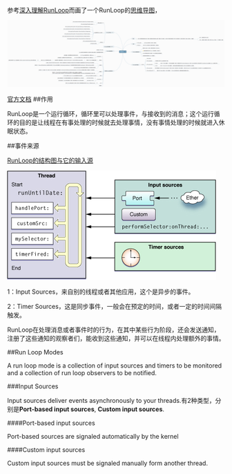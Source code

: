 

参考[深入理解RunLoop](https://blog.ibireme.com/2015/05/18/runloop/)而画了一个RunLoop的[思维导图](http://naotu.baidu.com/file/38e078659c7f9d8c92e88955c1b47dad?token=2a9366375883ce0f)，

![](./RunLoop.png '')

[官方文档](https://developer.apple.com/library/content/documentation/Cocoa/Conceptual/Multithreading/RunLoopManagement/RunLoopManagement.html#//apple_ref/doc/uid/10000057i-CH16-SW1)
##作用

RunLoop是一个运行循环，循环里可以处理事件，与接收到的消息；这个运行循环的目的是让线程在有事处理的时候就去处理事情，没有事情处理的时候就进入休眠状态。

##事件来源

[RunLoop的结构图与它的输入源](https://developer.apple.com/library/content/documentation/Cocoa/Conceptual/Multithreading/Art/runloop.jpg)

![](./runloop_1.jpg '')

1：Input Sources，来自别的线程或者其他应用，这个是异步的事件。

2：Timer Sources，这是同步事件，一般会在预定的时间，或者一定的时间间隔触发。

RunLoop在处理消息或者事件时的行为，在其中某些行为阶段，还会发送通知，注册了这些通知的观察者们，能收到这些通知，并可以在线程内处理额外的事情。


##Run Loop Modes

A run loop mode is a collection of input sources and timers to be monitored and a collection of run loop observers to be notified. 



###Input Sources

Input sources deliver events asynchronously to your threads.有2种类型，分别是**Port-based input sources**, **Custom input sources**.

####Port-based input sources

Port-based sources are signaled automatically by the kernel

####Custom input sources

Custom input sources must be signaled manually form another thread.

